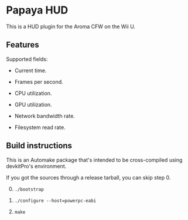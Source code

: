 # Papaya HUD

This is a HUD plugin for the Aroma CFW on the Wii U.


## Features

Supported fields:

 - Current time.

 - Frames per second.

 - CPU utilization.
 
 - GPU utilization.

 - Network bandwidth rate.

 - Filesystem read rate.


## Build instructions

This is an Automake package that's intended to be cross-compiled using devkitPro's
environment.

If you got the sources through a release tarball, you can skip step 0.

0. `./bootstrap`

1. `./configure --host=powerpc-eabi`

2. `make`
